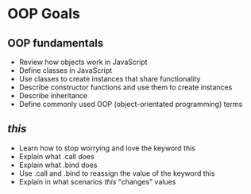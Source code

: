 # OOP Goals
## OOP fundamentals
-   Review how objects work in JavaScript
-   Define classes in JavaScript
-   Use classes to create instances that share functionality
-   Describe constructor functions and use them to create instances
-   Describe inheritance
-   Define commonly used OOP (object-orientated programming) terms

## _this_
-   Learn how to stop worrying and love the keyword this
-   Explain what .call does
-   Explain what .bind does
-   Use .call and .bind to reassign the value of the keyword this
- Explain in what scenarios _this_ "changes" values
